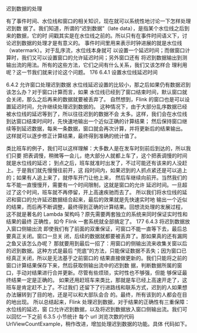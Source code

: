 迟到数据的处理

有了事件时间、水位线和窗口的相关知识，现在就可以系统性地讨论一下怎样处理迟到数
据了。我们知道，所谓的“迟到数据”（late data），是指某个水位线之后到来的数据，它的时
间戳其实是在水位线之前的。所以只有在事件时间语义下，讨论迟到数据的处理才是有意义的。
事件时间里用来表示时钟进展的就是水位线（watermark）。对于乱序流，水位线本身就可
以设置一个延迟时间；而做窗口计算时，我们又可以设置窗口的允许延迟时间；另外窗口还有
将迟到数据输出到测输出流的用法。所有的这些方法，它们之间有什么关系，我们又该怎样合
理利用呢？这一节我们就来讨论这个问题。
176
6.4.1 设置水位线延迟时间


6.4.2 允许窗口处理迟到数据
水位线延迟设置的比较小，那之后如果仍有数据迟到该怎么办？对于窗口计算而言，如果
水位线已经到了窗口结束时间，默认窗口就会关闭，那么之后再来的数据就要被丢弃了。
自然想到，Flink 的窗口也是可以设置延迟时间，允许继续处理迟到数据的。
这种情况下，由于大部分乱序数据已经被水位线的延迟等到了，所以往往迟到的数据不会
太多。这样，我们会在水位线到达窗口结束时间时，先快速地输出一个近似正确的计算结果；
然后保持窗口继续等到延迟数据，每来一条数据，窗口就会再次计算，并将更新后的结果输出。
这样就可以逐步修正计算结果，最终得到准确的统计值了。

类比班车的例子，我们可以这样理解：大多数人是在发车时刻前后到达的，所以我们只要
把表调慢，稍微等一会儿，绝大部分人就都上车了，这个把表调慢的时间就是水位线的延迟；
到点之后，班车就准时出发了，不过可能还有该来的人没赶上。于是我们就先慢慢往前开，这
段时间内，如果迟到的人抓点紧还是可以追上的；如果有人追上来了，就停车开门让他上来，
然后车继续向前开。当然我们的车不能一直慢慢开，需要有一个时间限制，这就是窗口的允许
延迟时间。一旦超过了这个时间，班车就不再停留，开上高速疾驰而去了。
所以我们将水位线的延迟和窗口的允许延迟数据结合起来，最后的效果就是先快速实时地
输出一个近似的结果，而后再不断调整，最终得到正确的计算结果。回想流处理的发展过程，
这不就是著名的 Lambda 架构吗？原先需要两套独立的系统来同时保证实时性和结果的最终
正确性，如今 Flink 一套系统就全部搞定了。
177
6.4.3 将迟到数据放入窗口侧输出流
即使我们有了前面的双重保证，可窗口不能一直等下去，最后总要真正关闭。窗口一旦关
闭，后续的数据就都要被丢弃了。那如果真的还有漏网之鱼又该怎么办呢？
那就要用到最后一招了：用窗口的侧输出流来收集关窗以后的迟到数据。这种方式是最后
“兜底”的方法，只能保证数据不丢失；因为窗口已经真正关闭，所以是无法基于之前窗口的
结果直接做更新的。我们只能将之前的窗口计算结果保存下来，然后获取侧输出流中的迟到数
据，判断数据所属的窗口，手动对结果进行合并更新。尽管有些烦琐，实时性也不够强，但能
够保证最终结果一定是正确的。
如果还用赶班车来类比，那就是车已经上高速开走了，这班车是肯定赶不上了。不过我们
还留下了行进路线和联系方式，迟到的人如果想办法辗转到了目的地，还是可以和大部队会合
的。最终，所有该到的人都会在目的地出现。
所以总结起来，Flink 处理迟到数据，对于结果的正确性有三重保障：水位线的延迟，窗
口允许迟到数据，以及将迟到数据放入窗口侧输出流。我们可以回忆一下之前 6.3.5 小节统计
每个 url 浏览次数的代码 UrlViewCountExample，稍作改进，增加处理迟到数据的功能。具体
代码如下。
